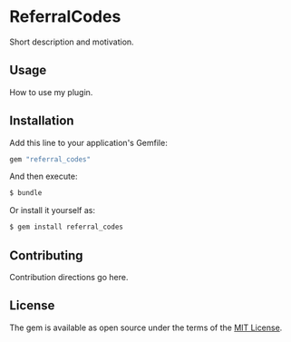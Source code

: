 # ReferralCodes
Short description and motivation.

## Usage
How to use my plugin.

## Installation
Add this line to your application's Gemfile:

```ruby
gem "referral_codes"
```

And then execute:
```bash
$ bundle
```

Or install it yourself as:
```bash
$ gem install referral_codes
```

## Contributing
Contribution directions go here.

## License
The gem is available as open source under the terms of the [MIT License](https://opensource.org/licenses/MIT).
